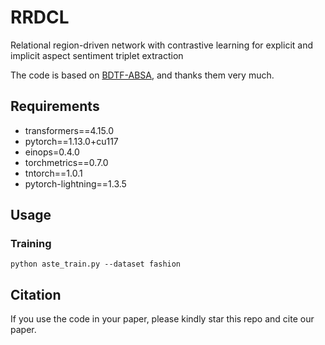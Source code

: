 # RRDCL
Relational region-driven network with contrastive learning for explicit and implicit aspect sentiment triplet extraction

The code is based on [BDTF-ABSA](https://github.com/HITSZ-HLT/BDTF-ABSA), and thanks them very much.

## Requirements

- transformers==4.15.0
- pytorch==1.13.0+cu117
- einops=0.4.0
- torchmetrics==0.7.0
- tntorch==1.0.1
- pytorch-lightning==1.3.5

## Usage
### Training
```
python aste_train.py --dataset fashion
```

## Citation
If you use the code in your paper, please kindly star this repo and cite our paper.
